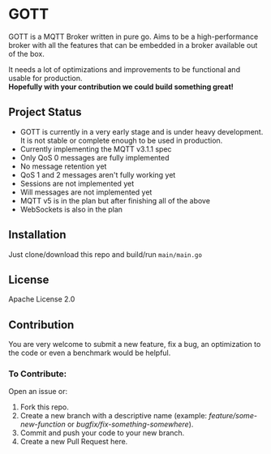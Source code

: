# GOTT
GOTT is a MQTT Broker written in pure go. Aims to be a high-performance broker with all the features that can be embedded in a broker available out of the box.  
  
It needs a lot of optimizations and improvements to be functional and usable for production.  
**Hopefully with your contribution we could build something great!**

## Project Status
- GOTT is currently in a very early stage and is under heavy development. It is not stable or complete enough to be used in production.
- Currently implementing the MQTT v3.1.1 spec
- Only QoS 0 messages are fully implemented
- No message retention yet
- QoS 1 and 2 messages aren't fully working yet
- Sessions are not implemented yet
- Will messages are not implemented yet
- MQTT v5 is in the plan but after finishing all of the above
- WebSockets is also in the plan

## Installation
Just clone/download this repo and build/run `main/main.go`

## License
Apache License 2.0  

## Contribution
You are very welcome to submit a new feature, fix a bug, an optimization to the code or even a benchmark would be helpful.  
### To Contribute:  
Open an issue or:
1. Fork this repo.
2. Create a new branch with a descriptive name (example: *feature/some-new-function* or *bugfix/fix-something-somewhere*).
3. Commit and push your code to your new branch.
4. Create a new Pull Request here.  